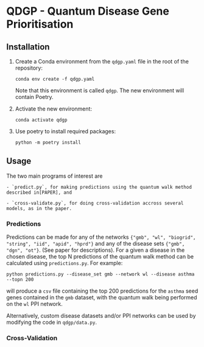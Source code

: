 # QDGP - Quantum Disease Gene Prioritisation

## Installation
1. Create a Conda environment from the `qdgp.yaml` file in the root of the repository:
   ```
   conda env create -f qdgp.yaml
   ```
   Note that this environment is called `qdgp`. The new environment will
   contain Poetry.

2. Activate the new environment:
   ```
   conda activate qdgp
   ```
3. Use poetry to install required packages:
   ```
   python -m poetry install
   ```

## Usage

The two main programs of interest are 

	- `predict.py`, for making predictions using the quantum walk method described in[PAPER], and 
	
	- `cross-validate.py`, for doing cross-validation accross several models, as in the paper.
	
### Predictions

Predictions can be made for any of the networks `{"gmb", "wl", "biogrid", "string", "iid", "apid", "hprd"}` and any of the disease sets `{"gmb", "dgn", "ot"}`. (See paper for descriptions). For a given a disease in the chosen disease, the top N predictions of the quantum walk method can be calculated using `predictions.py`. For example:
```
python predictions.py --disease_set gmb --network wl --disease asthma --topn 200
```
will produce a `csv` file containing the top 200 predictions for the `asthma` seed genes contained in the `gmb` dataset, with the quantum walk being performed on the `wl` PPI network.

Alternatively, custom disease datasets and/or PPI networks can be used by modifying the code in `qdgp/data.py`.

### Cross-Validation
